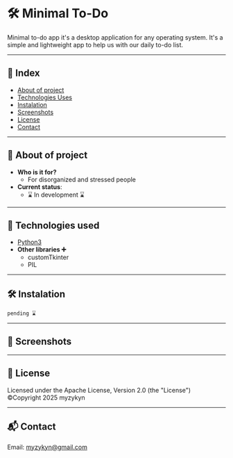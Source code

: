  # 🛠 Minimal To-Do

Minimal to-do app it's a desktop application for any operating system. It's a simple and lightweight app to help us with our daily to-do list.

---

## 🚀 Index

- [About of project](#-about-of-project)
- [Technologies Uses](#technologies-used)
- [Instalation](#instalation)
- [Screenshots](#screenshots)
- [License](#license)
- [Contact](#contact)

---

## 📖 About of project
- **Who is it for?** 
  - For disorganized and stressed people
- **Current status**: 
  - ⌛️ In development ⌛️

---

## 🧰 Technologies used

- [Python3](https://www.python.org/)
- **Other libraries ➕**
  - customTkinter
  - PIL

---

## 🛠 Instalation


```bash
pending ⌛️
```

---

## 📸 Screenshots

---

## 🔐 License
Licensed under the Apache License, Version 2.0 (the "License")
©️Copyright 2025 myzykyn

---

## 📬 Contact
Email: myzykyn@gmail.com
